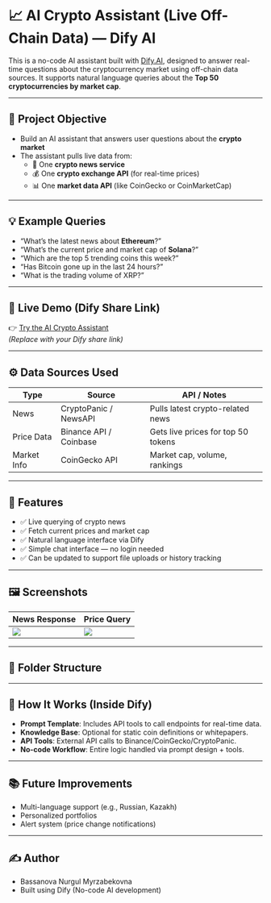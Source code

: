 # 📈 AI Crypto Assistant (Live Off-Chain Data) — Dify AI

This is a no-code AI assistant built with [Dify.AI](https://dify.ai), designed to answer real-time questions about the cryptocurrency market using off-chain data sources. It supports natural language queries about the **Top 50 cryptocurrencies by market cap**.

---

## 🎯 Project Objective

- Build an AI assistant that answers user questions about the **crypto market**
- The assistant pulls live data from:
  - 📰 One **crypto news service**
  - 💰 One **crypto exchange API** (for real-time prices)
  - 📊 One **market data API** (like CoinGecko or CoinMarketCap)

---

## 💡 Example Queries

- “What’s the latest news about **Ethereum**?”
- “What’s the current price and market cap of **Solana**?”
- “Which are the top 5 trending coins this week?”
- “Has Bitcoin gone up in the last 24 hours?”
- “What is the trading volume of XRP?”

---

## 🔗 Live Demo (Dify Share Link)

👉 [Try the AI Crypto Assistant](https://cloud.dify.ai/share/YOUR-BOT-ID)  
_(Replace with your Dify share link)_

---

## ⚙️ Data Sources Used

| Type             | Source                   | API / Notes                           |
|------------------|--------------------------|----------------------------------------|
| News             | CryptoPanic / NewsAPI    | Pulls latest crypto-related news       |
| Price Data       | Binance API / Coinbase   | Gets live prices for top 50 tokens     |
| Market Info      | CoinGecko API            | Market cap, volume, rankings           |

---

## 💬 Features

- ✅ Live querying of crypto news
- ✅ Fetch current prices and market cap
- ✅ Natural language interface via Dify
- ✅ Simple chat interface — no login needed
- ✅ Can be updated to support file uploads or history tracking

---

## 🖼 Screenshots

| News Response | Price Query |
|---------------|-------------|
| ![](screenshots/news.png) | ![](screenshots/price.png) |

---

## 📁 Folder Structure


---

## 🚀 How It Works (Inside Dify)

- **Prompt Template**: Includes API tools to call endpoints for real-time data.
- **Knowledge Base**: Optional for static coin definitions or whitepapers.
- **API Tools**: External API calls to Binance/CoinGecko/CryptoPanic.
- **No-code Workflow**: Entire logic handled via prompt design + tools.

---

## 📚 Future Improvements

- Multi-language support (e.g., Russian, Kazakh)
- Personalized portfolios
- Alert system (price change notifications)

---

## ✍️ Author

- Bassanova Nurgul Myrzabekovna  
- Built using Dify (No-code AI development)


